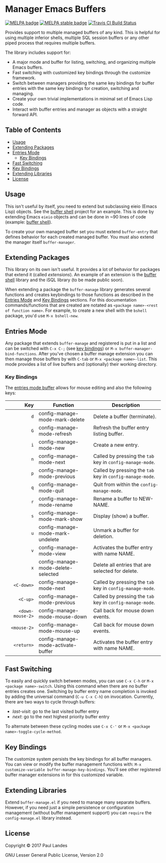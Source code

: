 # Manager Emacs Buffers

[![MELPA badge][melpa-badge]][melpa-link] [![MELPA stable badge][melpa-stable-badge]][melpa-stable-link] [![Travis CI Build Status][travis-badge]][travis-link]

  [melpa-link]: https://melpa.org/#/buffer-manage
  [melpa-stable-link]: https://stable.melpa.org/#/buffer-manage
  [melpa-badge]: https://melpa.org/packages/buffer-manage-badge.svg
  [melpa-stable-badge]: https://stable.melpa.org/packages/buffer-manage-badge.svg
  [travis-link]: https://travis-ci.org/plandes/buffer-manage
  [travis-badge]: https://travis-ci.org/plandes/buffer-manage.svg?branch=master

Provides support to multiple managed buffers of any kind.  This is helpful for
using multiple inferior shells, multiple SQL session buffers or any other piped
process that requires multiple buffers.

The library includes support for:
* A major mode and buffer for listing, switching, and organizing multiple Emacs
  buffers.
* Fast switching with customized key bindings through the customize framework.
* Switch between managers providing the same key bindings for buffer entries
  with the same key bindings for creation, switching and managing.
* Create your own trivial implementations in minimal set of Emacs Lisp code.
* Interact with buffer entries and manager as objects with a straight forward
  API.

<!-- markdown-toc start - Don't edit this section. Run M-x markdown-toc-refresh-toc -->
## Table of Contents

- [Usage](#usage)
- [Extending Packages](#extending-packages)
- [Entries Mode](#entries-mode)
    - [Key Bindings](#key-bindings)
- [Fast Switching](#fast-switching)
- [Key Bindings](#key-bindings-1)
- [Extending Libraries](#extending-libraries)
- [License](#license)

<!-- markdown-toc end -->


## Usage

This isn't useful by itself, you need to extend but subclassing eieio (Emacs
Lisp) objects.  See the [buffer shell](https://github.com/plandes/bshell)
project for an example.  This is done by extending Emacs `eieio` objects and
can be done in ~90 lines of code
(example: [buffer shell](https://github.com/plandes/bshell)).

To create your own managed buffer set you must extend `buffer-entry` that
defines behavior for each created managed buffer.  You must also extend the
manager itself `buffer-manager`.


## Extending Packages

This library on its own isn't useful.  It provides a lot of behavior for
packages that extend it (called *extensions*).  An example of an extension is
the [buffer shell](https://github.com/plandes/bshell) library and the iSQL
library (to be made public soon).

When extending a package the `buffer-manage` library generates several
functions and creates keybindings to those functions as described in
the [Entries Mode](#entries-mode) and [Key Bindings](#key-bindings) sections.
For this documentation commands/functions that are created are notated as
`<package name>-<rest of function name>`.  For example, to create a new shell
with the `bshell` package, you'd use `M-x bshell-new`.


## Entries Mode

Any package that extends `buffer-manage` and registered is put in a list and
can be switched with `C-x C-;` (see [key bindings](#key-bindings)) or `M-x
buffer-manager-bind-functions`.  After you've chosen a buffer manage extension
you can then manage those buffers by with `C-tab` or `M-x <package name>-list`.
This mode provides a list of live buffers and (optionally) their working
directory.


### Key Bindings

The [entries mode buffer](#entries-mode) allows for mouse editing and also the following keys:

|Key               |Function                            |Description
|-----------------:|------------------------------------|-----------------------------------------------------------
|`d`               |config-manage-mode-mark-delete      |Delete a buffer (terminate).                              |
|`G`               |config-manage-mode-refresh          |Refresh the buffer entry listing buffer.                  |
|`i`               |config-manage-mode-new              |Create a new entry.                                       |
|`n`               |config-manage-mode-next             |Called by pressing the `tab` key in `config-manage-mode`. |
|`p`               |config-manage-mode-previous         |Called by pressing the `tab` key in `config-manage-mode`. |
|`q`               |config-manage-mode-quit             |Quit from within the `config-manage-mode`.                |
|`r`               |config-manage-mode-rename           |Rename a buffer to NEW-NAME.                              |
|`s`               |config-manage-mode-mark-show        |Display (show) a buffer.                                  |
|`u`               |config-manage-mode-mark-undelete    |Unmark a buffer for deletion.                             |
|`v`               |config-manage-mode-view             |Activates the buffer entry with name NAME.                |
|`x`               |config-manage-mode-delete-selected  |Delete all entries that are selected for delete.          |
|`<C-down>`        |config-manage-mode-next             |Called by pressing the `tab` key in `config-manage-mode`. |
|`<C-up>`          |config-manage-mode-previous         |Called by pressing the `tab` key in `config-manage-mode`. |
|`<down-mouse-2>`  |config-manage-mode-mouse-down       |Call back for mouse down events.                          |
|`<mouse-2>`       |config-manage-mode-mouse-up         |Call back for mouse down events.                          |
|`<return>`        |config-manage-mode-activate-buffer  |Activates the buffer entry with name NAME.                |


## Fast Switching

To easily and quickly switch between modes, you can use `C-x C-h` or `M-x
<package name>-switch`.  Using this command when there are no buffer entries
creates one.  Switching by buffer entry name completion is invoked by adding
the universal command (`C-u C-x C-h`) on invocation.  Currently, there are two
ways to cycle through buffers:
* *last-visit*: go to the last visited buffer entry
* *next*: go to the next highest priority buffer entry

To alternate between these cycling modes use `C-x C-'` or `M-x <package
name>-toggle-cycle-method`.


## Key Bindings

The customize system persists the key bindings for all buffer managers.  You
can view or modify the buffer management functions with: `M-x
customize-variable buffer-manage-key-bindings`.  You'll see other registered
buffer manager extensions in for this customized variable.


## Extending Libraries

Extend `buffer-manage.el` if you need to manage many separate buffers.
However, if you need just a simple persistence or configuration management
(without buffer management support) you can `require` the `config-manage.el`
library instead.


## License

Copyright © 2017 Paul Landes

GNU Lesser General Public License, Version 2.0
